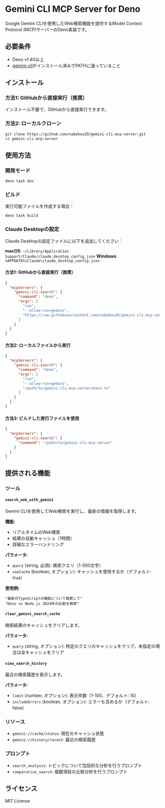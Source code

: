 # Gemini CLI MCP Server for Deno

Google Gemini CLIを使用したWeb検索機能を提供するModel Context Protocol (MCP)サーバーのDeno実装です。

## 必要条件

- Deno v1.40以上
- [gemini-cli](https://github.com/google/generative-ai-docs/tree/main/examples/gemini-cli)がインストール済みでPATHに通っていること

## インストール

### 方法1: GitHubから直接実行（推奨）

インストール不要で、GitHubから直接実行できます。

### 方法2: ローカルクローン

```bash
git clone https://github.com/nabekou29/gemini-cli-mcp-server.git
cd gemini-cli-mcp-server
```

## 使用方法

### 開発モード

```bash
deno task dev
```

### ビルド

実行可能ファイルを作成する場合：

```bash
deno task build
```

### Claude Desktopの設定

Claude Desktopの設定ファイルに以下を追加してください：

**macOS**: `~/Library/Application Support/Claude/claude_desktop_config.json` **Windows**:
`%APPDATA%\Claude\claude_desktop_config.json`

#### 方法1: GitHubから直接実行（推奨）

```json
{
  "mcpServers": {
    "gemini-cli-search": {
      "command": "deno",
      "args": [
        "run",
        "--allow-run=gemini",
        "https://raw.githubusercontent.com/nabekou29/gemini-cli-mcp-server/main/mod.ts"
      ]
    }
  }
}
```

#### 方法2: ローカルファイルから実行

```json
{
  "mcpServers": {
    "gemini-cli-search": {
      "command": "deno",
      "args": [
        "run",
        "--allow-run=gemini",
        "/path/to/gemini-cli-mcp-server/main.ts"
      ]
    }
  }
}
```

#### 方法3: ビルドした実行ファイルを使用

```json
{
  "mcpServers": {
    "gemini-cli-search": {
      "command": "/path/to/gemini-cli-mcp-server"
    }
  }
}
```

## 提供される機能

### ツール

#### `search_web_with_gemini`

Gemini CLIを使用してWeb検索を実行し、最新の情報を取得します。

**機能:**

- リアルタイムのWeb検索
- 結果の自動キャッシュ（1時間）
- 詳細なエラーハンドリング

**パラメータ:**

- `query` (string, 必須): 検索クエリ（1-500文字）
- `useCache` (boolean, オプション): キャッシュを使用するか（デフォルト: true）

**使用例:**

```
"最新のTypeScriptの機能について検索して"
"Deno vs Node.js 2024年の比較を検索"
```

#### `clear_gemini_search_cache`

検索結果のキャッシュをクリアします。

**パラメータ:**

- `query` (string, オプション): 特定のクエリのキャッシュをクリア。未指定の場合は全キャッシュをクリア

#### `view_search_history`

最近の検索履歴を表示します。

**パラメータ:**

- `limit` (number, オプション): 表示件数（1-100、デフォルト: 10）
- `includeErrors` (boolean, オプション): エラーも含めるか（デフォルト: false）

### リソース

- `gemini://cache/status`: 現在のキャッシュ状態
- `gemini://history/recent`: 最近の検索履歴

### プロンプト

- `search_analysis`: トピックについて包括的な分析を行うプロンプト
- `comparative_search`: 複数項目の比較分析を行うプロンプト

## ライセンス

MIT License
